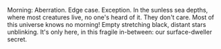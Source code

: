 Morning: Aberration. Edge case. Exception.
In the sunless sea depths, where most creatures live,
no one's heard of it. They don't care.
Most of this universe knows no morning!
Empty stretching black, distant stars unblinking.
It's only here, in this fragile in-between: our surface-dweller secret.
